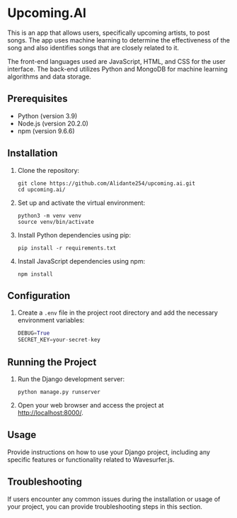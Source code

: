 # Upcoming.AI

This is an app that allows users, specifically upcoming artists, to post songs. The app uses machine learning to determine the effectiveness of the song and also identifies songs that are closely related to it.

The front-end languages used are JavaScript, HTML, and CSS for the user interface. The back-end utilizes Python and MongoDB for machine learning algorithms and data storage.

## Prerequisites
- Python (version 3.9)
- Node.js (version 20.2.0)
- npm (version 9.6.6)

## Installation

1. Clone the repository:
    ```
    git clone https://github.com/Alidante254/upcoming.ai.git
    cd upcoming.ai/
    ```

2. Set up and activate the virtual environment:
    ```
    python3 -m venv venv
    source venv/bin/activate
    ```

3. Install Python dependencies using pip:
    ```
    pip install -r requirements.txt
    ```

4. Install JavaScript dependencies using npm:
    ```
    npm install
    ```

## Configuration

1. Create a `.env` file in the project root directory and add the necessary environment variables:
    ```python
    DEBUG=True
    SECRET_KEY=your-secret-key
    ```

## Running the Project

1. Run the Django development server:
    ```
    python manage.py runserver
    ```

2. Open your web browser and access the project at [http://localhost:8000/](http://localhost:8000/).

## Usage

Provide instructions on how to use your Django project, including any specific features or functionality related to Wavesurfer.js.

## Troubleshooting

If users encounter any common issues during the installation or usage of your project, you can provide troubleshooting steps in this section.
